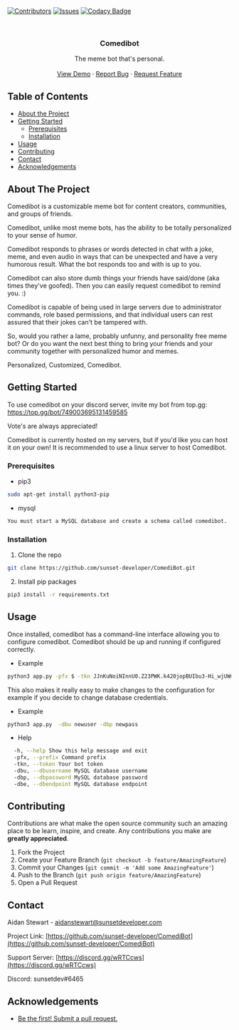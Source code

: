 <!--
*** Thanks for checking out this README Template. If you have a suggestion that would
*** make this better, please fork the repo and create a pull request or simply open
*** an issue with the tag "enhancement".
*** Thanks again! Now go create something AMAZING! :D
***
***
***
*** To avoid retyping too much info. Do a search and replace for the following:
*** github_username, repo_name, twitter_handle, email
-->





<!-- PROJECT SHIELDS -->
<!--
*** I'm using markdown "reference style" links for readability.
*** Reference links are enclosed in brackets [ ] instead of parentheses ( ).
*** See the bottom of this document for the declaration of the reference variables
*** for contributors-url, forks-url, etc. This is an optional, concise syntax you may use.
*** https://www.markdownguide.org/basic-syntax/#reference-style-links
-->
[![Contributors][contributors-shield]][contributors-url]
[![Issues][issues-shield]][issues-url]
[![Codacy Badge](https://api.codacy.com/project/badge/Grade/286e9a6dcb1b472c85c0686bdd05b042)](https://app.codacy.com/manual/aidanstewart/ComediBot?utm_source=github.com&utm_medium=referral&utm_content=sunset-developer/ComediBot&utm_campaign=Badge_Grade_Dashboard)


<!-- PROJECT LOGO -->
<br />
<p align="center">
  <h3 align="center">Comedibot</h3>

  <p align="center">
    The meme bot that's personal. 
    <br />
    <br />
    <a href="https://github.com/github_username/repo_name">View Demo</a>
    ·
    <a href="https://github.com/sunset-developer/ComediBot/issues">Report Bug</a>
    ·
    <a href="https://github.com/sunset-developer/ComediBot/pulls">Request Feature</a>
  </p>
</p>



<!-- TABLE OF CONTENTS -->
## Table of Contents

* [About the Project](#about-the-project)
* [Getting Started](#getting-started)
  * [Prerequisites](#prerequisites)
  * [Installation](#installation)
* [Usage](#usage)
* [Contributing](#contributing)
* [Contact](#contact)
* [Acknowledgements](#acknowledgements)



<!-- ABOUT THE PROJECT -->
## About The Project

Comedibot is a customizable meme bot for content creators, communities, and groups of friends. 

Comedibot, unlike most meme bots, has the ability to be totally personalized to your sense of humor.

Comedibot responds to phrases or words detected in chat with a joke, meme, and even audio in ways that can be unexpected and have a very humorous result. What the bot responds too and with is up to you.

Comedibot can also store dumb things your friends have said/done (aka times they've goofed). Then you can easily request comedibot to remind you. :)

Comedibot is capable of being used in large servers due to administrator commands, role based permissions, and that individual users can rest assured that their jokes can't be tampered with.

So, would you rather a lame, probably unfunny, and personality free meme bot? Or do you want the next best thing to bring your friends and your community together with personalized humor and memes.

Personalized, Customized, Comedibot.


<!-- GETTING STARTED -->
## Getting Started
To use comedibot on your discord server, invite my bot from top.gg: https://top.gg/bot/749003695131459585

Vote's are always appreciated!

Comedibot is currently hosted on my servers, but if you'd like you can host it on your own!
It is recommended to use a linux server to host Comedibot.

### Prerequisites

* pip3
```sh
sudo apt-get install python3-pip
```

* mysql

```sh
You must start a MySQL database and create a schema called comedibot.
```

### Installation

1. Clone the repo
```sh
git clone https://github.com/sunset-developer/ComediBot.git
```
2. Install pip packages
```sh
pip3 install -r requirements.txt
```

## Usage

Once installed, comedibot has a command-line interface allowing you to configure comedibot. Comedibot should be up and running if configured correctly.


* Example 
```sh
python3 app.py -pfx $ -tkn JJnKuNoiNInnU0.Z23PWK.k420jopBUIbu3-Hi_wjUWm87 -dbu root -dbp password -dbe 127.0.0.1
```

This also makes it really easy to make changes to the configuration for example if you decide to change database credentials.

* Example
```sh
python3 app.py  -dbu newuser -dbp newpass
```

* Help
```sh
  -h, --help Show this help message and exit
  -pfx, --prefix Command prefix
  -tkn, --token Your bot token
  -dbu, --dbusername MySQL database username
  -dbp, --dbpassword MySQL database password
  -dbe, --dbendpoint MySQL database endpoint
```

<!-- CONTRIBUTING -->
## Contributing

Contributions are what make the open source community such an amazing place to be learn, inspire, and create. Any contributions you make are **greatly appreciated**.

1. Fork the Project
2. Create your Feature Branch (`git checkout -b feature/AmazingFeature`)
3. Commit your Changes (`git commit -m 'Add some AmazingFeature'`)
4. Push to the Branch (`git push origin feature/AmazingFeature`)
5. Open a Pull Request



<!-- CONTACT -->
## Contact

Aidan Stewart - aidanstewart@sunsetdeveloper.com

Project Link: [https://github.com/sunset-developer/ComediBot](https://github.com/sunset-developer/ComediBot)

Support Server: [https://discord.gg/wRTCcws](https://discord.gg/wRTCcws)

Discord: sunsetdev#6465



<!-- ACKNOWLEDGEMENTS -->
## Acknowledgements

* [Be the first! Submit a pull request.](https://github.com/sunset-developer/ComediBot/pulls)




<!-- MARKDOWN LINKS & IMAGES -->
<!-- https://www.markdownguide.org/basic-syntax/#reference-style-links -->
[contributors-shield]: https://img.shields.io/github/contributors/sunset-developer/ComediBot.svg?style=flat-square
[contributors-url]: https://github.com/sunset-developer/ComediBot/graphs/contributors
[forks-shield]: https://img.shields.io/github/forks/sunset-developer/ComediBot.svg?style=flat-square
[forks-url]: https://github.com/sunset-developer/ComediBot/network/members
[stars-shield]: https://img.shields.io/github/stars/sunset-developer/ComediBot.svg?style=flat-square
[stars-url]: https://github.com/sunset-developer/ComediBot/stargazers
[issues-shield]: https://img.shields.io/github/issues/sunset-developer/ComediBot.svg?style=flat-square
[issues-url]: https://github.com/sunset-developer/ComediBot/issues
[product-screenshot]: images/screenshot.png
